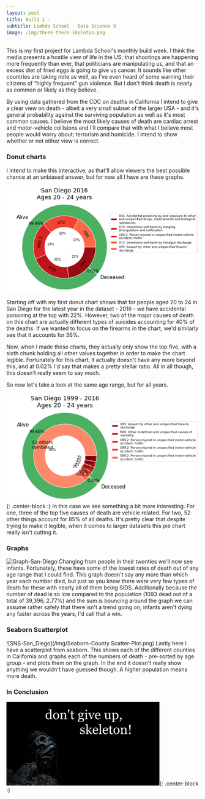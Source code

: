 ```yaml
---
layout: post
title: Build 1 -
subtitle: Lambda School - Data Science 9
image: /img/there-there-skeleton.png
---
```


This is my first project for Lambda School's monthly build week. I think the media presents a hostile view of life in the US; that shootings are happening more frequently than ever, that politicians are manipulating us, and that an excess diet of fried eggs is going to give us cancer. It sounds like other countries are taking note as well, as I've even heard of some warning their citizens of “highly frequent” gun violence. But I don't think death is nearly as common or likely as they believe.

By using data gathered from the CDC on deaths in California I intend to give a clear view on death - albeit a very small subset of the larger USA - and it's general probability against the surviving population as well as it's most common causes. I believe the most likely causes of death are cardiac arrest and motor-vehicle collisions and I'll compare that with what I believe most people would worry about; terrorism and homicide. I intend to show whether or not either view is correct.

### Donut charts

I intend to make this interactive, as that'll allow viewers the best possible chance at an unbiased answer, but for now all I have are these graphs.

![Pie-San-Diego](/img/Example-pie-San-Diego.png)

Starting off with my first donut chart shows that for people aged 20 to 24 in San Diego for the latest year in the dataset - 2016 - we have accidental poisoning at the top with 22%. However, two of the major causes of death on this chart are actually different types of suicides accounting for 40% of the deaths. If we wanted to focus on the firearms in the chart, we'd similarly see that it accounts for 36%.

Now, when I made these charts, they actually only show the top five, with a sixth chunk holding all other values together in order to make the chart legible. Fortunately for this chart, it actually doesn't have any more beyond this, and at 0.02% I'd say that makes a pretty stellar ratio. All in all though, this doesn't really seem to say much.

So now let's take a look at the same age range, but for all years.

![Pie-San-Diego](/img/Example-pie-San-Diego-all-years.png){: .center-block :}
In this case we see something a bit more interesting. For one, three of the top five causes of death are vehicle related. For two, 52 other things account for 85% of all deaths. It's pretty clear that despite trying to make it legible, when it comes to larger datasets this pie chart really isn't cutting it.


### Graphs
![Graph-San-Diego](/imd/San-Diego-Graph.png)
Changing from people in their twenties we'll now see infants. Fortunately, these have some of the lowest rates of death out of any age range that I could find. This graph doesn't say any more than which year each number died, but just so you know there were very few types of death for these with nearly all of them being SIDS. Additionally because the number of dead is so low compared to the population (1093 dead out of a total of 39,396, 2.77%) and the sum is bouncing around the graph we can assume rather safely that there isn't a trend going on; infants aren't dying any faster across the years, I'd call that a win.

### Seaborn Scatterplot
![SNS-San_Diego](/img/Seaborn-County Scatter-Plot.png)
Lastly here I have a scatterplot from seaborn. This shows each of the different counties in California and graphs each of the numbers of death - pre-sorted by age group - and plots them on the graph. In the end it doesn't really show anything we wouldn't have guessed though. A higher population means more death.


### In Conclusion



![Skeleton](/img/dont-give-up-skeleton.png){: .center-block :}
